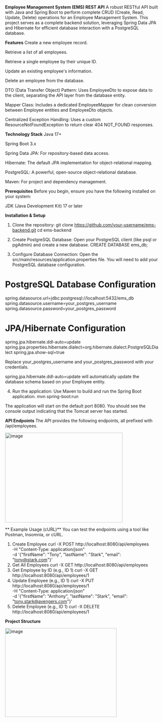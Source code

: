 **Employee Management System (EMS) REST API**
A robust RESTful API built with Java and Spring Boot to perform complete CRUD (Create, Read, Update, Delete) operations for an Employee Management System. This project serves as a complete backend solution, leveraging Spring Data JPA and Hibernate for efficient database interaction with a PostgreSQL database.

**Features**
Create a new employee record.

Retrieve a list of all employees.

Retrieve a single employee by their unique ID.

Update an existing employee's information.

Delete an employee from the database.

DTO (Data Transfer Object) Pattern: Uses EmployeeDto to expose data to the client, separating the API layer from the database entity.

Mapper Class: Includes a dedicated EmployeeMapper for clean conversion between Employee entities and EmployeeDto objects.

Centralized Exception Handling: Uses a custom ResourceNotFoundException to return clear 404 NOT_FOUND responses.

**Technology Stack**
Java 17+

Spring Boot 3.x

Spring Data JPA: For repository-based data access.

Hibernate: The default JPA implementation for object-relational mapping.

PostgreSQL: A powerful, open-source object-relational database.

Maven: For project and dependency management.

**Prerequisites**
Before you begin, ensure you have the following installed on your system:

JDK (Java Development Kit) 17 or later

**Installation & Setup**
1. Clone the repository:
git clone https://github.com/your-username/ems-backend.git
cd ems-backend

2. Create PostgreSQL Database: Open your PostgreSQL client (like psql or pgAdmin) and create a new database.
CREATE DATABASE ems_db;

3. Configure Database Connection: Open the src/main/resources/application.properties file. You will need to add your PostgreSQL database configuration.
# PostgreSQL Database Configuration
spring.datasource.url=jdbc:postgresql://localhost:5432/ems_db
spring.datasource.username=your_postgres_username
spring.datasource.password=your_postgres_password

# JPA/Hibernate Configuration
spring.jpa.hibernate.ddl-auto=update
spring.jpa.properties.hibernate.dialect=org.hibernate.dialect.PostgreSQLDialect
spring.jpa.show-sql=true

Replace your_postgres_username and your_postgres_password with your credentials.

spring.jpa.hibernate.ddl-auto=update will automatically update the database schema based on your Employee entity.

4. Run the application: Use Maven to build and run the Spring Boot application.
mvn spring-boot:run

The application will start on the default port 8080. You should see the console output indicating that the Tomcat server has started.

**API Endpoints**
The API provides the following endpoints, all prefixed with /api/employees.

<img width="385" height="293" alt="image" src="https://github.com/user-attachments/assets/5d972692-e40b-4ea5-95ea-a843cc5690ee" />



** Example Usage (cURL)**
You can test the endpoints using a tool like Postman, Insomnia, or cURL.

1. Create Employee
curl -X POST http://localhost:8080/api/employees \
-H "Content-Type: application/json" \
-d '{"firstName": "Tony", "lastName": "Stark", "email": "tony@stark.com"}'
2. Get All Employees
curl -X GET http://localhost:8080/api/employees
3. Get Employee by ID (e.g., ID 1)
curl -X GET http://localhost:8080/api/employees/1
4. Update Employee (e.g., ID 1)
curl -X PUT http://localhost:8080/api/employees/1 \
-H "Content-Type: application/json" \
-d '{"firstName": "Anthony", "lastName": "Stark", "email": "tony.stark@avengers.com"}'
5. Delete Employee (e.g., ID 1)
curl -X DELETE http://localhost:8080/api/employees/1

**Project Structure**

<img width="365" height="290" alt="image" src="https://github.com/user-attachments/assets/f19b0173-dcc7-459c-9b57-3c46e353e41c" />


